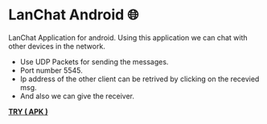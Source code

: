 # LanChat Android :globe_with_meridians:
LanChat Application for android. Using this application we can chat with other devices in the network.
* Use UDP Packets for sending the messages.
*  Port number 5545.
* Ip address of the other client can be retrived by clicking on the recevied msg.
* And also we can give the receiver.

**[TRY ( APK )](https://github.com/0xpulsar/LanChat-Android/raw/master/app-release.apk)**
